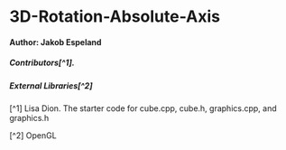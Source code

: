 # 3D-Rotation-Absolute-Axis
#### Author: Jakob Espeland
##### Contributors[^1].
##### External Libraries[^2]


[^1] Lisa Dion. The starter code for cube.cpp, cube.h, graphics.cpp, and graphics.h

[^2] OpenGL 
